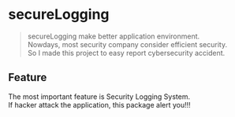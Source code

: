 # secureLogging
> secureLogging make better application environment.  
Nowdays, most security company consider efficient security.  
So I made this project to easy report cybersecurity accident.


## Feature
The most important feature is Security Logging System.  
If hacker attack the application, this package alert you!!!
